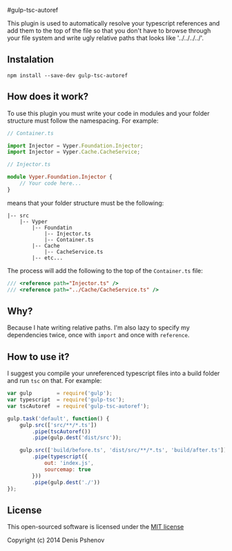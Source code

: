 #gulp-tsc-autoref

This plugin is used to automatically resolve your typescript references and add them to the top of the file so that you don't have to browse through your file system and write ugly relative paths that looks like '../../../../'.

## Instalation

```shell
npm install --save-dev gulp-tsc-autoref
```

## How does it work?

To use this plugin you must write your code in modules and your folder structure must follow the namespacing. For example:

```typescript
// Container.ts

import Injector = Vyper.Foundation.Injector;
import Injector = Vyper.Cache.CacheService;
```

```typescript
// Injector.ts

module Vyper.Foundation.Injector {
	// Your code here...
}
```

means that your folder structure must be the following:

```shell
|-- src
    |-- Vyper
        |-- Foundatin
			|-- Injector.ts
			|-- Container.ts
		|-- Cache
			|-- CacheService.ts
		|-- etc...
```

The process will add the following to the top of the `Container.ts` file:

```typescript
/// <reference path="Injector.ts" />
/// <reference path="../Cache/CacheService.ts" />
```

## Why?

Because I hate writing relative paths. I'm also lazy to specify my dependencies twice, once with `import` and once with `reference`.

## How to use it?

I suggest you compile your unreferenced typescript files into a build folder and run `tsc` on that. For example:

```javascript
var gulp        = require('gulp');
var typescript  = require('gulp-tsc');
var tscAutoref  = require('gulp-tsc-autoref');

gulp.task('default', function() {
    gulp.src(['src/**/*.ts'])
        .pipe(tscAutoref())
        .pipe(gulp.dest('dist/src'));

    gulp.src(['build/before.ts', 'dist/src/**/*.ts', 'build/after.ts'])
        .pipe(typescript({
            out: 'index.js',
            sourcemap: true
        }))
        .pipe(gulp.dest('./'))
});
```

## License

This open-sourced software is licensed under the [MIT license](http://opensource.org/licenses/MIT)

Copyright (c) 2014 Denis Pshenov

